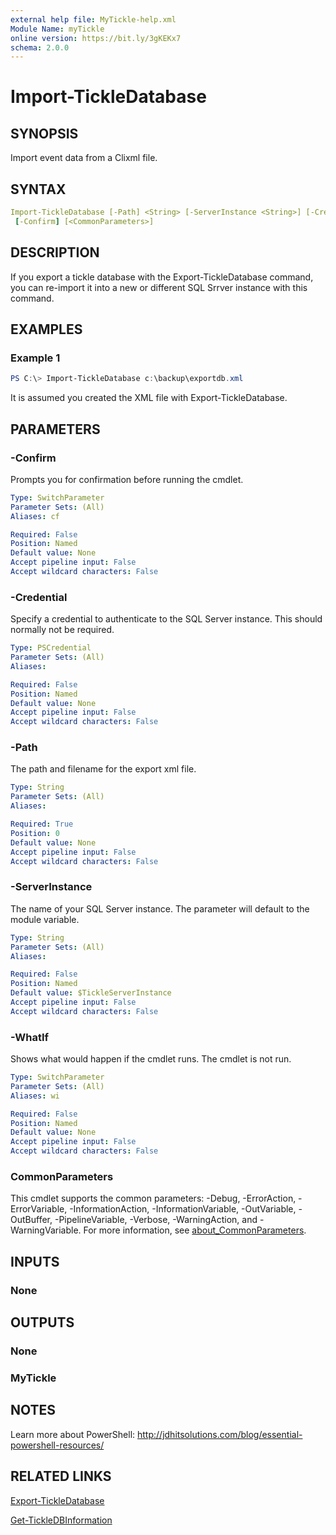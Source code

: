 ```yaml
---
external help file: MyTickle-help.xml
Module Name: myTickle
online version: https://bit.ly/3gKEKx7
schema: 2.0.0
---
```


# Import-TickleDatabase

## SYNOPSIS

Import event data from a Clixml file.

## SYNTAX

```yaml
Import-TickleDatabase [-Path] <String> [-ServerInstance <String>] [-Credential <PSCredential>] [-WhatIf]
 [-Confirm] [<CommonParameters>]
```

## DESCRIPTION

If you export a tickle database with the Export-TickleDatabase command, you can re-import it into a new or different SQL Srrver instance with this command.

## EXAMPLES

### Example 1

```powershell
PS C:\> Import-TickleDatabase c:\backup\exportdb.xml
```

It is assumed you created the XML file with Export-TickleDatabase.

## PARAMETERS

### -Confirm

Prompts you for confirmation before running the cmdlet.

```yaml
Type: SwitchParameter
Parameter Sets: (All)
Aliases: cf

Required: False
Position: Named
Default value: None
Accept pipeline input: False
Accept wildcard characters: False
```

### -Credential

Specify a credential to authenticate to the SQL Server instance. This should normally not be required.

```yaml
Type: PSCredential
Parameter Sets: (All)
Aliases:

Required: False
Position: Named
Default value: None
Accept pipeline input: False
Accept wildcard characters: False
```

### -Path

The path and filename for the export xml file.

```yaml
Type: String
Parameter Sets: (All)
Aliases:

Required: True
Position: 0
Default value: None
Accept pipeline input: False
Accept wildcard characters: False
```

### -ServerInstance

The name of your SQL Server instance. The parameter will default to the module variable.

```yaml
Type: String
Parameter Sets: (All)
Aliases:

Required: False
Position: Named
Default value: $TickleServerInstance
Accept pipeline input: False
Accept wildcard characters: False
```

### -WhatIf

Shows what would happen if the cmdlet runs. The cmdlet is not run.

```yaml
Type: SwitchParameter
Parameter Sets: (All)
Aliases: wi

Required: False
Position: Named
Default value: None
Accept pipeline input: False
Accept wildcard characters: False
```

### CommonParameters

This cmdlet supports the common parameters: -Debug, -ErrorAction, -ErrorVariable, -InformationAction, -InformationVariable, -OutVariable, -OutBuffer, -PipelineVariable, -Verbose, -WarningAction, and -WarningVariable. For more information, see [about_CommonParameters](http://go.microsoft.com/fwlink/?LinkID=113216).

## INPUTS

### None

## OUTPUTS

### None

### MyTickle

## NOTES

Learn more about PowerShell: http://jdhitsolutions.com/blog/essential-powershell-resources/

## RELATED LINKS

[Export-TickleDatabase](Export-TickleDatabase.md)

[Get-TickleDBInformation](Get-TickleDBInformation.md)
